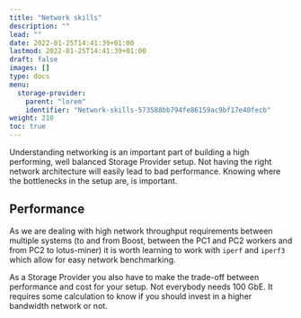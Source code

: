 ```yaml
---
title: "Network skills"
description: ""
lead: ""
date: 2022-01-25T14:41:39+01:00
lastmod: 2022-01-25T14:41:39+01:00
draft: false
images: []
type: docs
menu:
  storage-provider:
    parent: "lorem"
    identifier: "Network-skills-573588bb794fe86159ac9bf17e40fecb"
weight: 210
toc: true
---
```

Understanding networking is an important part of building a high performing, well balanced Storage Provider setup. Not having the right network architecture will easily lead to bad performance. Knowing where the bottlenecks in the setup are, is important.
## Performance
As we are dealing with high network throughput requirements between multiple systems (to and from Boost, between the PC1 and PC2 workers and from PC2 to lotus-miner) it is worth learning to work with `iperf` and `iperf3` which allow for easy network benchmarking.

As a Storage Provider you also have to make the trade-off between performance and cost for your setup. Not everybody needs 100 GbE. It requires some calculation to know if you should invest in a higher bandwidth network or not.




